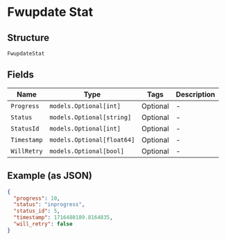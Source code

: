 
# Fwupdate Stat

## Structure

`FwupdateStat`

## Fields

| Name | Type | Tags | Description |
|  --- | --- | --- | --- |
| `Progress` | `models.Optional[int]` | Optional | - |
| `Status` | `models.Optional[string]` | Optional | - |
| `StatusId` | `models.Optional[int]` | Optional | - |
| `Timestamp` | `models.Optional[float64]` | Optional | - |
| `WillRetry` | `models.Optional[bool]` | Optional | - |

## Example (as JSON)

```json
{
  "progress": 10,
  "status": "inprogress",
  "status_id": 5,
  "timestamp": 1716480189.8164835,
  "will_retry": false
}
```

